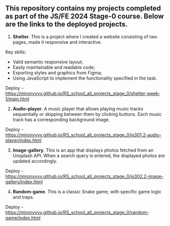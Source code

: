This repository contains my projects completed as part of the JS/FE 2024 Stage-0 course. Below are the links to the deployed projects.
--
1. **Shelter**.
This is a project where I created a website consisting of two pages, made it responsive and interactive.

Key skills:
- Valid semantic responsive layout;
- Easily maintainable and readable code;
- Exporting styles and graphics from Figma;
- Using JavaScript to implement the functionality specified in the task.

Deploy - https://mironvvvv.github.io/RS_school_all_projects_stage_0/shelter-week-1/main.html

2. **Audio-player**.
A music player that allows playing music tracks sequentially or skipping between them by clicking buttons. Each music track has a corresponding background image.

Deploy - https://mironvvvv.github.io/RS_school_all_projects_stage_0/js301.2-audio-player/index.html

3. **Image-gallery**.
This is an app that displays photos fetched from an Unsplash API. When a search query is entered, the displayed photos are updated accordingly.

Deploy - https://mironvvvv.github.io/RS_school_all_projects_stage_0/js302.2-image-gallery/index.html

4. **Random-game**.
This is a classic Snake game, with specific game logic and traps.

Deploy - https://mironvvvv.github.io/RS_school_all_projects_stage_0/random-game/index.html
